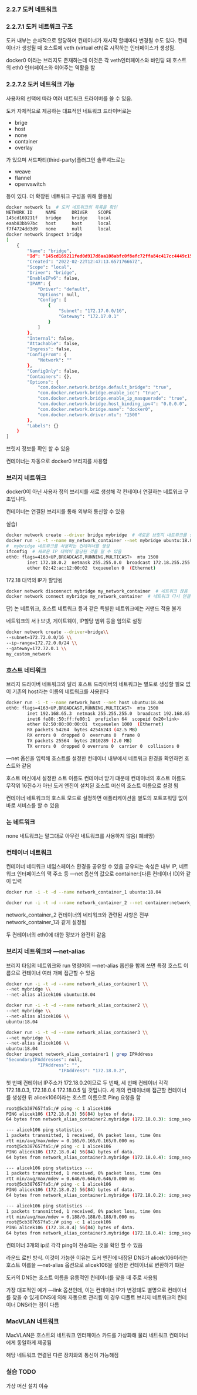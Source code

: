 ### 2.2.7 도커 네트워크

### 2.2.7.1 도커 네트워크 구조

도커 내부는 순차적으로 할당하며 컨테이너가 재시작 할떄마다 변경될 수도 있다. 컨테이너가 생성될 때 호스트에 veth (virtual eth)로 시작하는 인터페이스가 생성됨.

docker0 이라는 브리지도 존재하는데 이것은 각 veth인터페이스와 바인딩 돼 호스트의 eth0 인터페이스와 이어주는 역활을 함

### 2.2.7.2 도커 네트워크 기능

사용자의 선택에 따라 여러 네트워크 드라이버를 쓸 수 있음.

도커 자체적으로 제공하는 대표적인 네트워크 드라이버로는

- brige
- host
- none
- container
- overlay

가 있으며 서드파티(third-party)플러그인 솔루셔느로는

- weave
- flannel
- openvswitch

등이 있다. 더 확장된 네트워크 구성을 위해 활용됨

```bash
docker network ls  # 도커 네트워크의 목록을 확인 
NETWORK ID     NAME      DRIVER    SCOPE
145cd169211f   bridge    bridge    local
eaab83bb97bc   host      host      local
f7f4724dd3d9   none      null      local
docker network inspect bridge
[
    {
        "Name": "bridge",
        "Id": "145cd169211fed0d917d8aa108abfc0f8efc72ffa84c417cc4449c15d29a440f",
        "Created": "2022-02-22T12:47:13.657176667Z",
        "Scope": "local",
        "Driver": "bridge",
        "EnableIPv6": false,
        "IPAM": {
            "Driver": "default",
            "Options": null,
            "Config": [
                {
                    "Subnet": "172.17.0.0/16",
                    "Gateway": "172.17.0.1"
                }
            ]
        },
        "Internal": false,
        "Attachable": false,
        "Ingress": false,
        "ConfigFrom": {
            "Network": ""
        },
        "ConfigOnly": false,
        "Containers": {},
        "Options": {
            "com.docker.network.bridge.default_bridge": "true",
            "com.docker.network.bridge.enable_icc": "true",
            "com.docker.network.bridge.enable_ip_masquerade": "true",
            "com.docker.network.bridge.host_binding_ipv4": "0.0.0.0",
            "com.docker.network.bridge.name": "docker0",
            "com.docker.network.driver.mtu": "1500"
        },
        "Labels": {}
    }
]
```

브릿지 정보를 확인 할 수 있음

컨테이너는 자동으로 docker0 브리지를 사용함

### 브리지 네트워크

docker0이 아닌 사용자 정의 브리지를 새로 생성해 각 컨테이너 연결하는 네트워크 구조입니다.

컨테이너는 연결돤 브리지를 통해 외부와 통신할 수 있음

실습)

```bash
docker network create --driver bridge mybridge  # 새로운 브릿지 내트워크를 생성
docker run -i -t --name my_network_container --net mybridge ubuntu:18.04
#  mybridge 네트워크를 사용하는 컨테이너를 생성
ifconfig  # 새로운 IP 대역이 할당된 것을 알 수 있음
eth0: flags=4163<UP,BROADCAST,RUNNING,MULTICAST>  mtu 1500
        inet 172.18.0.2  netmask 255.255.0.0  broadcast 172.18.255.255
        ether 02:42:ac:12:00:02  txqueuelen 0  (Ethernet)
```

172.18 대역의 IP가 할당됨

```bash
docker network disconnect mybridge my_network_container  # 네트워크 끊음
docker network connect mybridge my_network_container  # 네트워크 다시 연결
```

단) 논 네트워크, 호스트 네트워크 등과 같은 특별한 네트워크에는 커맨드 적용 불가

네트워크의 서ㅏ브넷, 게이트웨이, IP할당 범위 등을 임의로 설정

```bash
docker network create --driver=bridge\\
--subnet=172.72.0.0/16 \\
--ip-range=172.72.0.0/24 \\
--gateway=172.72.0.1 \\
my_custom_network
```

### 호스트 네티워크

브리지 드라이버 네트워크와 달리 호스트 드라이버의 네트워크는 별도로 생성할 필요 없이 기존의 host라는 이름의 네트워크를 사용한다

```bash
docker run -i -t --name network_host --net host ubuntu:18.04
eth0: flags=4163<UP,BROADCAST,RUNNING,MULTICAST>  mtu 1500
        inet 192.168.65.3  netmask 255.255.255.0  broadcast 192.168.65.255
        inet6 fe80::50:ff:fe00:1  prefixlen 64  scopeid 0x20<link>
        ether 02:50:00:00:00:01  txqueuelen 1000  (Ethernet)
        RX packets 54264  bytes 42546243 (42.5 MB)
        RX errors 0  dropped 0  overruns 0  frame 0
        TX packets 25564  bytes 2010289 (2.0 MB)
        TX errors 0  dropped 0 overruns 0  carrier 0  collisions 0
```

—net 옵션을 입력해 호스트를 설정한 컨테이너 내부에서 네트워크 환경을 확인하면 호스트와 같음

호스트 머신에서 설정한 소트 이름도 컨테이너 받기 떄문에 컨테이너의 호스트 이름도 무작위 16진수가 아닌 도커 엔진이 설치된 호스트 머신의 호스트 이름으로 설정 됨

컨테이너 네트워크의 호스트 모드로 설정하면 애플리케이션을 별도의 포트포워딩 없이 바로 서비스를 할 수 있음

### 논 네트워크

none 네트워크는 말그대로 아무런 네트워크를 사용하지 않음( 폐쇄망)

### 컨테이너 네트워크

컨테이너 네티워크 네임스페이스 환경을 공유할 수 있음 공유되는 속성은 내부 IP, 네트워크 인터페이스의 맥 주소 등 —net 옵션의 값으로 container:[다른 컨테이너 ID]와 같이 입력

```bash
docker run -i -t -d --name network_container_1 ubuntu:18.04

docker run -i -t -d --name network_container_2 --net container:network_container_1 ubuntu:18.04
```

network_container_2 컨테이너의 네티워크와 관련된 사항은 전부 network_container_1과 같게 설정됨

두 컨테이너의 eth0에 대한 정보가 완전히 같음

### 브리지 네트워크와 —net-alias

브리지 타입의 네트워크와 run 명령어의 —net-alias 옵션을 함께 쓰면 특정 호스트 이름으로 컨테이너 여러 개에 접근할 수 있음

```bash
docker run -i -t -d --name network_alias_container1 \\
--net mybridge \\
--net-alias alicek106 ubuntu:18.04

docker run -i -t -d --name network_alias_container2 \\
--net mybridge \\
--net-alias alicek106 \\
ubuntu:18.04

docker run -i -t -d --name network_alias_container3 \\
--net mybridge \\
--net-alias alicek106 \\
ubuntu:18.04
docker inspect network_alias_container1 | grep IPAddress
"SecondaryIPAddresses": null,
            "IPAddress": "",
                    "IPAddress": "172.18.0.2",
```

첫 번째 컨테이너 IP주소가 172.18.0.2이므로 두 번째, 세 번째 컨테이너 각각 172.18.0.3, 172.18.0.4 172.18.0.5 일 것입니다. 세 개의 컨테이너에 접근할 컨테이너를 생성한 뒤 alicek106이라는 호스트 이름으로 Ping 요청을 함

```bash
root@5cb387657fa5:/# ping -c 1 alicek106
PING alicek106 (172.18.0.3) 56(84) bytes of data.
64 bytes from network_alias_container2.mybridge (172.18.0.3): icmp_seq=1 ttl=64 time=0.165 ms

--- alicek106 ping statistics ---
1 packets transmitted, 1 received, 0% packet loss, time 0ms
rtt min/avg/max/mdev = 0.165/0.165/0.165/0.000 ms
root@5cb387657fa5:/# ping -c 1 alicek106
PING alicek106 (172.18.0.4) 56(84) bytes of data.
64 bytes from network_alias_container3.mybridge (172.18.0.4): icmp_seq=1 ttl=64 time=0.646 ms

--- alicek106 ping statistics ---
1 packets transmitted, 1 received, 0% packet loss, time 0ms
rtt min/avg/max/mdev = 0.646/0.646/0.646/0.000 ms
root@5cb387657fa5:/# ping -c 1 alicek106
PING alicek106 (172.18.0.2) 56(84) bytes of data.
64 bytes from network_alias_container1.mybridge (172.18.0.2): icmp_seq=1 ttl=64 time=0.188 ms

--- alicek106 ping statistics ---
1 packets transmitted, 1 received, 0% packet loss, time 0ms
rtt min/avg/max/mdev = 0.188/0.188/0.188/0.000 ms
root@5cb387657fa5:/# ping -c 1 alicek106
PING alicek106 (172.18.0.4) 56(84) bytes of data.
64 bytes from network_alias_container3.mybridge (172.18.0.4): icmp_seq=1 ttl=64 time=0.344 ms
```

컨테이너 3개의 ip로 각각 ping이 전송되는 것을 확인 할 수 있음

라운드 로빈 방식. 이것이 가능한 이유는 도커 엔진에 내장된 DNS가 alicek106이라는 호스트 이름을 —net-alias 옵션으로 alicek106을 설정한 컨테이너로 변환하기 떄문

도커의 DNS는 호스트 이름을 유동적인 컨테이너를 찾을 때 주로 사용됨

가장 대표적인 예가 —link 옵션인데, 이는 컨테이너 IP가 변경돼도 별명으로 컨테이너를 찾을 수 있게 DNS에 의해 자동으로 관리됨 이 경우 디폴트 브리지 네트워크의 컨테이너 DNS라는 점이 다름

### MacVLAN 네트워크

MacVLAN은 호스트의 네트워크 인터페이스 카드를 가상화해 물리 네트워크 컨테이너에게 동일하게 제공됨

해당 네트워크 연결된 다른 장치와의 통신이 가능해짐



### 실습 TODO

가상 머신 설치 이슈